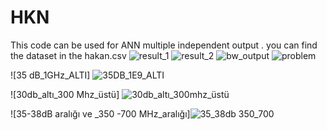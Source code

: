 # HKN
This code can be used for ANN  multiple independent output .
you can find the dataset in the hakan.csv
![result_1](https://user-images.githubusercontent.com/92651381/208316830-863b434e-60b4-4c13-9938-2629d7c08de8.png)
![result_2](https://user-images.githubusercontent.com/92651381/208317051-4b8bf964-388b-4590-8e9f-87079e4959e4.jpeg)
![bw_output](https://user-images.githubusercontent.com/92651381/221803132-0604d580-0bb0-4114-9a9e-f25a871f2b6c.png)
![problem](https://user-images.githubusercontent.com/92651381/221808630-d6f28a57-89ab-46a1-b017-3c3a60852e9f.PNG)


![35 dB_1GHz_ALTI] ![35DB_1E9_ALTI](https://user-images.githubusercontent.com/92651381/227140468-15288767-79b8-4340-b71c-5bf856cbace7.PNG)



![30db_altı_300 Mhz_üstü] ![30db_altı_300mhz_üstü](https://user-images.githubusercontent.com/92651381/227141587-091a8875-ebaa-42e6-a3e8-66bea450cd0f.PNG)


![35-38dB aralığı ve _350 -700 MHz_aralığı]![35_38db 350_700](https://user-images.githubusercontent.com/92651381/227151408-800b6d3a-8854-4d5a-bfad-39e5e6557d30.PNG)
